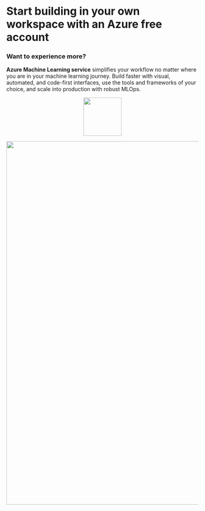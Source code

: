 # Start building in your own workspace with an Azure free account

### Want to experience more?

**Azure Machine Learning service** simplifies your workflow no matter where you are in your machine learning journey. 
Build faster with visual, automated, and code-first interfaces, use the tools and frameworks of your choice, and scale into production
with robust MLOps.

<p align="center">
  <a href="http://btfollow.com/.2tvi0" target="_blank">
    <img width="100"src="https://experienceazure.blob.core.windows.net/templates/aml-quickstarts/startfree.jpg">

  </a>
</p>

<p align="Center">
<img width="950"src="https://experienceazure.blob.core.windows.net/templates/aml-quickstarts/freeinst.jpg">
  </a>
</p>
